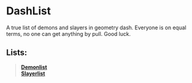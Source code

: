 <br></br>
# DashList
A true list of demons and slayers in geometry dash. Everyone is on equal terms, no one can get anything by pull. Good luck.
## Lists:
> [**Demonlist**](/demonlist.md) <br>
> [**Slayerlist**](/slayers.md)
